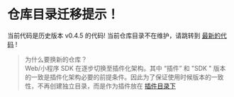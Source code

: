 # 仓库目录迁移提示！
当前代码是历史版本 v0.4.5 的代码! 当前仓库目录不在维护，请跳转到  [最新的代码](https://github.com/sensorsdata/sa-sdk-javascript/tree/master/dist/web/plugin/sf-sdk-web) !

> 为什么要换新的仓库？  
Web/小程序 SDK 在逐步切换至插件化架构。其中 “插件” 和 "SDK " 版本的一致是插件化架构必要的前提条件。因此为了保证使用时候版本的一致性，不再创建独立目录，而是作为插件放在 [插件目录下](https://github.com/sensorsdata/sa-sdk-javascript/tree/master/dist/web/plugin/sf-sdk-web)  

